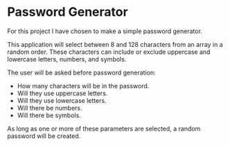 # Password Generator
For this project I have chosen to make a simple password generator. 

This application will select between 8 and 128 characters from an array in a random order. These characters can include or exclude uppercase and lowercase letters, numbers, and symbols.

The user will be asked before password generation:

* How many characters will be in the password.
* Will they use uppercase letters.
* Will they use lowercase letters.
* Will there be numbers.
* Will there be symbols.

As long as one or more of these parameters are selected, a random password will be created.